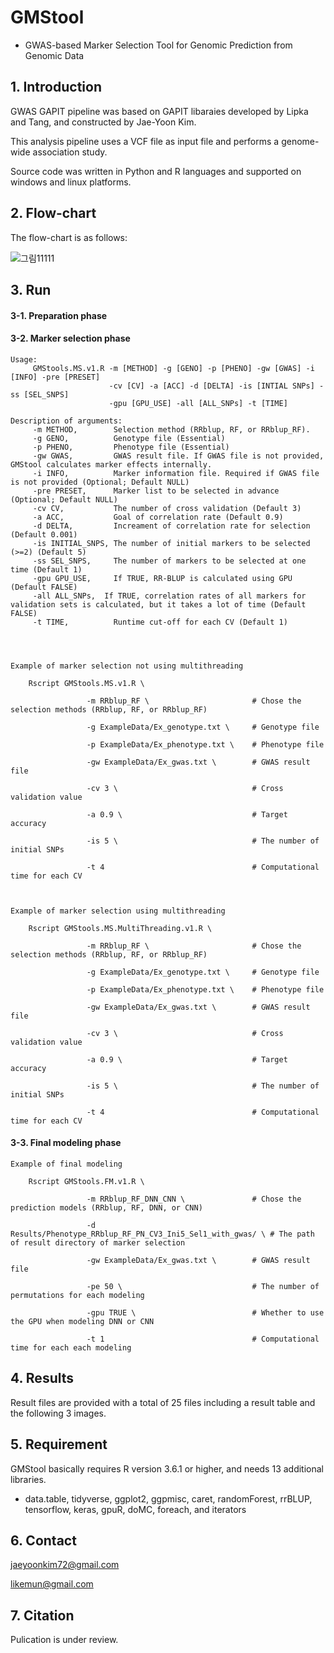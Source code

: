 # GMStool
  - GWAS-based Marker Selection Tool for Genomic Prediction from Genomic Data

## 1. Introduction

GWAS GAPIT pipeline was based on GAPIT libaraies developed by Lipka and Tang, and constructed by Jae-Yoon Kim.

This analysis pipeline uses a VCF file as input file and performs a genome-wide association study.

Source code was written in Python and R languages and supported on windows and linux platforms.


## 2. Flow-chart

The flow-chart is as follows:

![그림11111](https://user-images.githubusercontent.com/49300659/80271666-40c93f00-86fd-11ea-81f9-08dc33b51163.jpg)


## 3. Run
  #### 3-1. Preparation phase





  #### 3-2. Marker selection phase

    Usage: 
         GMStools.MS.v1.R -m [METHOD] -g [GENO] -p [PHENO] -gw [GWAS] -i [INFO] -pre [PRESET] 
                          -cv [CV] -a [ACC] -d [DELTA] -is [INTIAL SNPs] -ss [SEL_SNPS] 
                          -gpu [GPU_USE] -all [ALL_SNPs] -t [TIME]

    Description of arguments:
         -m METHOD,        Selection method (RRblup, RF, or RRblup_RF).
         -g GENO,          Genotype file (Essential)
         -p PHENO,         Phenotype file (Essential)
         -gw GWAS,         GWAS result file. If GWAS file is not provided, GMStool calculates marker effects internally.
         -i INFO,          Marker information file. Required if GWAS file is not provided (Optional; Default NULL)
         -pre PRESET,      Marker list to be selected in advance (Optional; Default NULL)  
         -cv CV,           The number of cross validation (Default 3)
         -a ACC,           Goal of correlation rate (Default 0.9)
         -d DELTA,         Increament of correlation rate for selection (Default 0.001)
         -is INITIAL_SNPS, The number of initial markers to be selected (>=2) (Default 5)
         -ss SEL_SNPS,     The number of markers to be selected at one time (Default 1)
         -gpu GPU_USE,     If TRUE, RR-BLUP is calculated using GPU (Default FALSE)
         -all ALL_SNPs,  If TRUE, correlation rates of all markers for validation sets is calculated, but it takes a lot of time (Default FALSE)
         -t TIME,          Runtime cut-off for each CV (Default 1)




    Example of marker selection not using multithreading
    
        Rscript GMStools.MS.v1.R \   
    
                     -m RRblup_RF \                       # Chose the selection methods (RRblup, RF, or RRblup_RF)
                         
                     -g ExampleData/Ex_genotype.txt \     # Genotype file
                         
                     -p ExampleData/Ex_phenotype.txt \    # Phenotype file
                         
                     -gw ExampleData/Ex_gwas.txt \        # GWAS result file
                         
                     -cv 3 \                              # Cross validation value
                         
                     -a 0.9 \                             # Target accuracy 
                          
                     -is 5 \                              # The number of initial SNPs
                                                 
                     -t 4                                 # Computational time for each CV



    Example of marker selection using multithreading
    
        Rscript GMStools.MS.MultiThreading.v1.R \   
    
                     -m RRblup_RF \                       # Chose the selection methods (RRblup, RF, or RRblup_RF)
                         
                     -g ExampleData/Ex_genotype.txt \     # Genotype file
                         
                     -p ExampleData/Ex_phenotype.txt \    # Phenotype file
                         
                     -gw ExampleData/Ex_gwas.txt \        # GWAS result file
                         
                     -cv 3 \                              # Cross validation value
                         
                     -a 0.9 \                             # Target accuracy 
                          
                     -is 5 \                              # The number of initial SNPs
                                                 
                     -t 4                                 # Computational time for each CV
                     
                     


  #### 3-3. Final modeling phase
  

    Example of final modeling
    
        Rscript GMStools.FM.v1.R \   
    
                     -m RRblup_RF_DNN_CNN \               # Chose the prediction models (RRblup, RF, DNN, or CNN)
                         
                     -d Results/Phenotype_RRblup_RF_PN_CV3_Ini5_Sel1_with_gwas/ \ # The path of result directory of marker selection
                         
                     -gw ExampleData/Ex_gwas.txt \        # GWAS result file
                         
                     -pe 50 \                             # The number of permutations for each modeling
                         
                     -gpu TRUE \                          # Whether to use the GPU when modeling DNN or CNN 
                                                                           
                     -t 1                                 # Computational time for each each modeling
                     
  
  
  

## 4. Results

Result files are provided with a total of 25 files including a result table and the following 3 images.



## 5. Requirement

GMStool basically requires R version 3.6.1 or higher, and needs 13 additional libraries.

- data.table, tidyverse, ggplot2, ggpmisc, caret, randomForest, rrBLUP, tensorflow, keras, gpuR, doMC, foreach, and iterators


## 6. Contact

jaeyoonkim72@gmail.com

likemun@gmail.com


## 7. Citation

Pulication is under review.

